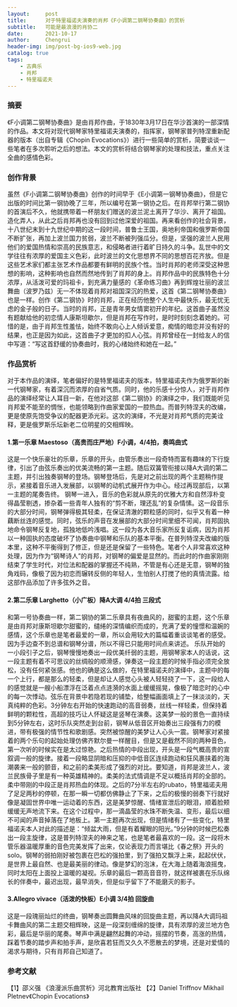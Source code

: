 ```yaml
---
layout:     post
title:      对于特里福诺夫演奏的肖邦《F小调第二钢琴协奏曲》的赏析
subtitle:   可能是最浪漫的肖协二
date:       2021-10-17
author:     Chengrui
header-img: img/post-bg-ios9-web.jpg
catalog: true
tags:
    - 古典乐
    - 肖邦
    - 特里福诺夫
---
```

### 摘要

《F小调第二钢琴协奏曲》是由肖邦作曲，于1830年3月17日在华沙首演的一部深情的作品。本文将对现代钢琴家特里福诺夫演奏的，指挥家，钢琴家普列特涅重新配器的版本（出自专辑《Chopin Evocations》）进行一些简单的赏析，简要谈谈一些笔者在多次聆听之后的想法。本文的赏析将结合钢琴家的处理和技法，重点关注全曲的感情色彩。



### 创作背景

虽然《F小调第二钢琴协奏曲》创作的时间早于《E小调第一钢琴协奏曲》，但是它出版的时间比第一钢协晚了三年，所以编号在第一钢协之后。在肖邦举行第二钢协的首演后不久，他就携带着一杯朋友们赠送的波兰泥土离开了华沙、离开了祖国。造化弄人，从此之后肖邦再也没有回到过他深爱的祖国。再来看创作的社会背景，十八世纪末到十九世纪中期的这一段时间，普鲁士王国，奥地利帝国和俄罗斯帝国不断扩张，再加上波兰国力贫弱，波兰不断被列强瓜分。但是，坚强的波兰人民用他们的爱国热情和崇高的民族意志，和侵略者进行着旷日持久的斗争。乱世中的文学往往有浓厚的爱国主义色彩，此时波兰的文化思想界不同的思想百花齐放。但是这些艺术家们都主张艺术作品都要有鲜明的民族个性。当时肖邦的老师深受这种思想的影响，这种影响也自然而然地传到了肖邦的身上。肖邦作品中的民族特色十分浓厚，从活泼可爱的玛祖卡，到充满力量感的《革命练习曲》再到辉煌壮丽的波兰舞曲（波罗乃兹）无一不体现着肖邦对祖国深沉的热爱，这首《第二钢琴协奏曲》也是一样。创作《第二钢协》时的肖邦，正在经历他整个人生中最快乐，最无忧无虑的金子般的日子。当时的肖邦，正是青年男女情窦初开的年纪。这首曲子虽然没有题献给他的初恋情人康斯坦歇尔，但是肖邦在写作时，是时时刻刻念着她的。可惜的是，由于肖邦生性羞怯，始终不敢向心上人倾诉爱意，痴情的暗恋并没有好的结果，也正是因为如此，这首曲子才更加的扣人心弦。肖邦曾经在一封给友人的信中写道：“写这首舒缓的协奏曲时，我的心绪始终和她在一起。”



### 作品赏析

对于本作品的演绎，笔者偏好的是特里福诺夫的版本，特里福诺夫作为俄罗斯的新一代钢琴家，有着深沉而浓厚的自省气质。同时，他的乐感十分惊人，对于肖邦作品的演绎经常让人耳目一新，在他对这部《第二钢协》的演绎之中，我们既能听见肖邦爱不能至的惆怅，也能领略到作曲家爱国的一腔热血。而普列特涅夫的改编，更是使原先饱受争议的配器更添光彩。这次的演绎，不光是对肖邦气质的完美诠释，更是俄罗斯乐坛新老二位明星的交相辉映。



#### 1.第一乐章 Maestoso（高贵而庄严地）F小调，4/4拍，奏鸣曲式

这是一个快乐豪壮的乐章，乐章的开头，由管乐奏出一段奇特而富有趣味的下行旋律，引出了由弦乐奏出的优美流畅的第一主题。随后双簧管衔接以降A大调的第二主题，并引出独奏钢琴的登场。钢琴登场后，先是对之前出现的两个主题稍作提示，紧接着音乐进入发展部，以钢琴的动机式展开作为中心。经过再现部后，以第一主题的尾奏告终。
钢琴一进入，音乐的色彩就从原先的优雅大方和自然淳朴变得晶莹剔透，掺杂着一些青年人独有的“剪不断，理还乱”的复杂情愫。这一段音乐的大部分时间，钢琴弹得极其轻柔，在保证清澈的颗粒感的同时，似乎又有着一种藕断丝连的感觉。同时，弦乐的声音在发展部的大部分时间里细不可闻，肖邦固执地命令钢琴反复地，孤独地低吟浅唱。这一段为各大音乐家所反复诟病，因为肖邦以一种固执的态度破坏了协奏曲中钢琴和乐队的基本平衡。在普列特涅夫改编的版本里，这种不平衡得到了修正，但是还是保留了一些特色。笔者个人非常喜欢这种处理，因为作为“钢琴诗人”的肖邦，对钢琴的偏爱是显然的。而此时的作曲家刚刚结束了学生时代，对位法和配器的掌握还不纯熟，不管是有心还是无意，钢琴的独角戏码，像极了因为初恋而辗转反侧的年轻人，生怕别人打搅了他的真情流露。给这部作品添加了许多弦外之音。



#### 2.第二乐章 Larghetto（小广板）降A大调 4/4拍 三段式

和第一号协奏曲一样，第二钢协的第二乐章具有夜曲风的，甜蜜的主题，这个乐章是由肖邦对康斯坦歇尔甜蜜的，缱绻的深情编织而成的，充满了爱的憧憬和温婉的感情，这个乐章也是笔者最爱的一章，所以会用较大的篇幅着重谈谈笔者的感受。因为手边查不到总谱和钢琴分谱，所以不得已只能用时间点来讲述。
乐队开始的一小段引子之后，钢琴慢慢地奏出一段优美纤弱的主题，用钢琴家本人的话说，这一段主题有着不可思议的丝绸般的顺滑感，弹奏这一段主题的时候手指必须完全放松，没有任何紧张感。他也的确是这么做的，在特里福诺夫的演绎中，主题中的每一个上行，都是那么的轻柔，但是却让人感觉心头被人轻轻挠了一下，这一段给人的感觉就是一艘小船漂浮在泛着点点涟漪的水面上缓缓摇晃，像极了暗恋时的心中的每一次悸动。弦乐在背景中若隐若现的铺垫，给整幅画面填上了一抹淡淡的，天真纯粹的色彩。3分钟左右开始的快速跑动的高音弱奏，丝线一样轻柔，但保持着鲜明的颗粒性，高超的技巧让人怀疑这是竖琴在演奏。这美梦一般的景色一直持续到5分钟左右，这时乐队突然走到台前，钢琴从低音区开始奏出三段强有力的模进，带有极强的情节性和歌剧感。突然被惊醒的美梦让人心头一震。钢琴家对紧接着的两个乐句的起始处理仿佛齐默尔曼一样醒目，但是又是截然不同的两种音色，第一次听的时候实在是太过惊艳。之后热情的中段出现，开头是一段气概高贵的宣叙调一般的旋律。接着一段略显阴暗和压抑的中低音区连续跑动和狂风裹挟着的海潮袭来一般的颤音，和之前的柔美形成了强烈的对比。要知道，肖邦是波兰人，波兰民族骨子里是有一种英雄精神的。柔美的法式情调是不足以概括肖邦的全部的。柔中带刚的中段正是肖邦热血的体现。之后的7分半左右的rubato，特里福诺夫用了足足两秒的停顿，在那一瞬一切都仿佛静止了下来，之后的极慢的弱奏下行就好像是凝固世界中唯一运动着的东西，这是美梦惊醒、情绪宣泄后的眼泪，顺着脸颊缓缓无声地流下来。在这个过程中，那一滴晶莹的水珠不断失温、变形，最后以细不可闻的声音掉落在了地板上。第一主题再次出现，但是情绪有了一些变化，特里福诺夫本人对此的描述是：“倾盆大雨，但是有着耀眼的阳光。”9分钟的时候巴松奏出一段主旋律，这是普列特涅夫的神来之笔，也是笔者最喜欢的一段。这一段将木管乐器温暖厚重的音色完美发挥了出来，仅论表现力而言堪比《春之祭》开头的solo。钢琴的弱拍刚好被包裹在巴松的强拍里，到了强拍又飘浮上来，起起伏伏，是世界上最自然、也是最美丽的律动。像是梦幻的泡沫，在大海上随着海浪摇曳，同时太阳在上面投上温暖的凝视。乐章的最后一颗高音音符，就这样被裹在乐队绵长的伴奏中，最迟出现，最早消失，但是似乎留下了不能磨灭的影子。



#### 3.Allegro vivace（活泼的快板）E小调 3/4拍 回旋曲

这是一段瑰丽灿烂的终曲，钢琴奏出圆舞曲风味的回旋曲主题，再以降A大调玛祖卡舞曲风的第二主题交相辉映，这是一段深刻缠绵的旋律，具有浓厚的波兰地方色彩，最后是华丽的尾奏。琴声中满是翩然起舞的冲动，摇摆的节奏，高涨的热情，踩着节奏的踏步声和拍手声，是欣喜若狂而又久久不愿散去的梦境，还是对爱情的渴求与期待，只有肖邦自己知道了。



### 参考文献

【1】邵义强 《浪漫派乐曲赏析》河北教育出版社
【2】Daniel Triffnov Mikhail Pletnev《Chopin Evocations》